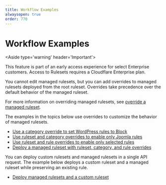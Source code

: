 ```yaml
---
title: Workflow Examples
alwaysopen: true
order: 770
---
```


# Workflow Examples

<Aside type='warning' header='Important'>

This feature is part of an early access experience for select Enterprise customers. Access to Rulesets requires a Cloudflare Enterprise plan.

</Aside>

You cannot edit managed rulesets, but you can add overrides to managed rulesets deployed from the root ruleset. Overrides take precedence over the default behavior of the managed ruleset.

For more information on overriding managed rulesets, see [override a managed ruleset](/cf-rulesets/managed-rulesets/override-managed-ruleset/).

The examples in the topics below use overrides to customize the behavior of managed rulesets.

* [Use a category override to set WordPress rules to Block](/cf-rulesets/common-use-cases/deploy-cmr-wordpress-block/)
* [Use ruleset and category overrides to enable only Joomla rules](/cf-rulesets/common-use-cases/deploy-cmr-joomla-only/)
* [Use ruleset and rule overrides to enable only selected rules](/cf-rulesets/common-use-cases/enable-selected-rules/)
* [Deploy a managed ruleset with ruleset, category, and rule overrides](/cf-rulesets/common-use-cases/override-ruleset-category-rule/)

You can deploy custom rulesets and managed rulesets in a single API request. The example below deploys a custom ruleset and a managed ruleset while preserving an existing rule.

* [Deploy managed rulesets and a custom ruleset](/cf-rulesets/common-use-cases/deploy-custom-managed-use-case/)